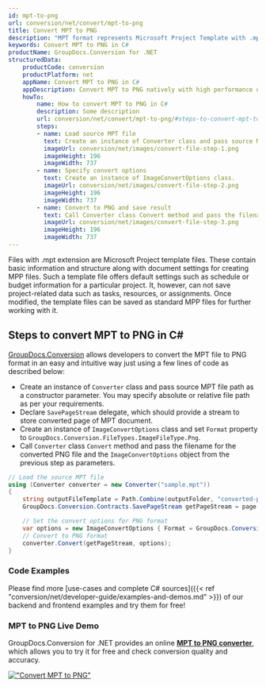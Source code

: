 ```yaml
---
id: mpt-to-png
url: conversion/net/convert/mpt-to-png
title: Convert MPT to PNG
description: "MPT format represents Microsoft Project Template with .mpt extension. Learn how to convert MPT to PNG file programmatically in C# language using GroupDocs.Conversion for .NET library."
keywords: Convert MPT to PNG in C#
productName: GroupDocs.Conversion for .NET
structuredData:
    productCode: conversion
    productPlatform: net
    appName: Convert MPT to PNG in C#
    appDescription: Convert MPT to PNG natively with high performance using C# language and server side GroupDocs.Conversion for .NET APIs, without the use of any software like Microsoft or Open Office.
    howTo:
        name: How to convert MPT to PNG in C# 
        description: Some description
        url: conversion/net/convert/mpt-to-png/#steps-to-convert-mpt-to-png-in-c
        steps:
        - name: Load source MPT file 
          text: Create an instance of Converter class and pass source MPT file path as a constructor parameter. You may specify absolute or relative file path as per your requirements. 
          imageUrl: conversion/net/images/convert-file-step-1.png
          imageHeight: 196
          imageWidth: 737
        - name: Specify convert options 
          text: Create an instance of ImageConvertOptions class.
          imageUrl: conversion/net/images/convert-file-step-2.png
          imageHeight: 196
          imageWidth: 737
        - name: Convert to PNG and save result 
          text: Call Converter class Convert method and pass the filename for the converted HTML file and the ImageConvertOptions object from the previous step as parameters.
          imageUrl: conversion/net/images/convert-file-step-3.png
          imageHeight: 196
          imageWidth: 737
---
```


Files with .mpt extension are Microsoft Project template files. These contain basic information and structure along with document settings for creating MPP files. Such a template file offers default settings such as schedule or budget information for a particular project. It, however, can not save project-related data such as tasks, resources, or assignments. Once modified, the template files can be saved as standard MPP files for further working with it.

## Steps to convert MPT to PNG in C#

[GroupDocs.Conversion](https://products.groupdocs.com/conversion/net) allows developers to convert the MPT file to PNG format in an easy and intuitive way just using a few lines of code as described below:

* Create an instance of `Converter` class and pass source MPT file path as a constructor parameter. You may specify absolute or relative file path as per your requirements. 
* Declare `SavePageStream` delegate, which should provide a stream to store converted page of MPT document.
* Create an instance of `ImageConvertOptions` class and set `Format` property to `GroupDocs.Conversion.FileTypes.ImageFileType.Png`.
* Call `Converter` class `Convert` method and pass the filename for the converted PNG file and the `ImageConvertOptions` object from the previous step as parameters.

```csharp
// Load the source MPT file
using (Converter converter = new Converter("sample.mpt"))
{
    string outputFileTemplate = Path.Combine(outputFolder, "converted-page-{0}.png");
    GroupDocs.Conversion.Contracts.SavePageStream getPageStream = page => new FileStream(string.Format(outputFileTemplate, page), FileMode.Create);

    // Set the convert options for PNG format
    var options = new ImageConvertOptions { Format = GroupDocs.Conversion.FileTypes.ImageFileType.Png };   
    // Convert to PNG format
    converter.Convert(getPageStream, options);
}
```

### Code Examples

Please find more [use-cases and complete C# sources]({{< ref "conversion/net/developer-guide/examples-and-demos.md" >}}) of our backend and frontend examples and try them for free!

### MPT to PNG Live Demo

GroupDocs.Conversion for .NET provides an online [**MPT to PNG converter**](https://products.groupdocs.app/conversion/mpt-to-png), which allows you to try it for free and check conversion quality and accuracy.

[!["Convert MPT to PNG"](conversion/net/images/convert-to-png/convert-mpt-to-png.png)](https://products.groupdocs.app/conversion/mpt-to-png)